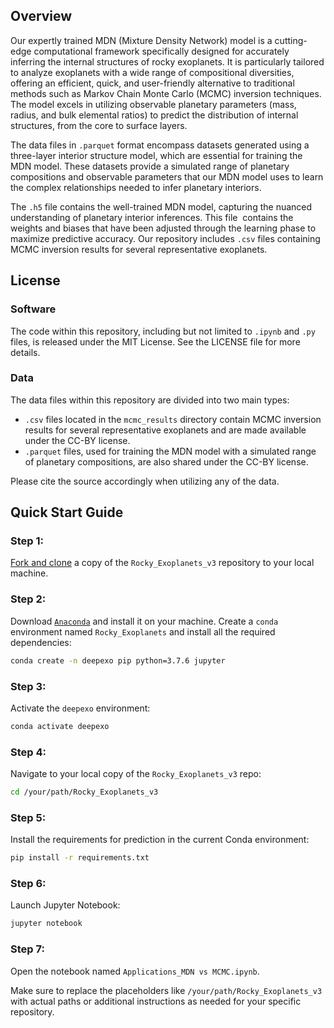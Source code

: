 
## Overview

Our expertly trained MDN (Mixture Density Network) model is a cutting-edge computational framework specifically designed for accurately inferring the internal structures of rocky exoplanets. It is particularly tailored to analyze exoplanets with a wide range of compositional diversities, offering an efficient, quick, and user-friendly alternative to traditional methods such as Markov Chain Monte Carlo (MCMC) inversion techniques. The model excels in utilizing observable planetary parameters (mass, radius, and bulk elemental ratios) to predict the distribution of internal structures, from the core to surface layers.

The data files in `.parquet` format encompass datasets generated using a three-layer interior structure model, which are essential for training the MDN model. These datasets provide a simulated range of planetary compositions and observable parameters that our MDN model uses to learn the complex relationships needed to infer planetary interiors.

The `.h5` file contains the well-trained MDN model, capturing the nuanced understanding of planetary interior inferences. This file  contains the weights and biases that have been adjusted through the learning phase to maximize predictive accuracy. Our repository includes `.csv` files containing MCMC inversion results for several representative exoplanets.

## License

### Software
The code within this repository, including but not limited to `.ipynb` and `.py` files, is released under the MIT License. See the LICENSE file for more details.

### Data
The data files within this repository are divided into two main types:

- `.csv` files located in the `mcmc_results` directory contain MCMC inversion results for several representative exoplanets and are made available under the CC-BY license.
- `.parquet` files, used for training the MDN model with a simulated range of planetary compositions, are also shared under the CC-BY license. 

Please cite the source accordingly when utilizing any of the data.


## Quick Start Guide

### Step 1:
[Fork and clone](https://help.github.com/articles/fork-a-repo) a copy of the `Rocky_Exoplanets_v3` repository to your local machine.

### Step 2:
Download [`Anaconda`](https://www.anaconda.com/products/individual#Downloads) and install it on your machine.
Create a `conda` environment named `Rocky_Exoplanets` and install all the required dependencies:

```bash
conda create -n deepexo pip python=3.7.6 jupyter
```

### Step 3:
Activate the `deepexo` environment:

```bash
conda activate deepexo
```

### Step 4:
Navigate to your local copy of the `Rocky_Exoplanets_v3` repo:

```bash
cd /your/path/Rocky_Exoplanets_v3
```

### Step 5:
Install the requirements for prediction in the current Conda environment:

```bash
pip install -r requirements.txt
```

### Step 6:
Launch Jupyter Notebook:

```bash
jupyter notebook
```

### Step 7:
Open the notebook named `Applications_MDN vs MCMC.ipynb`.



Make sure to replace the placeholders like `/your/path/Rocky_Exoplanets_v3` with actual paths or additional instructions as needed for your specific repository.
